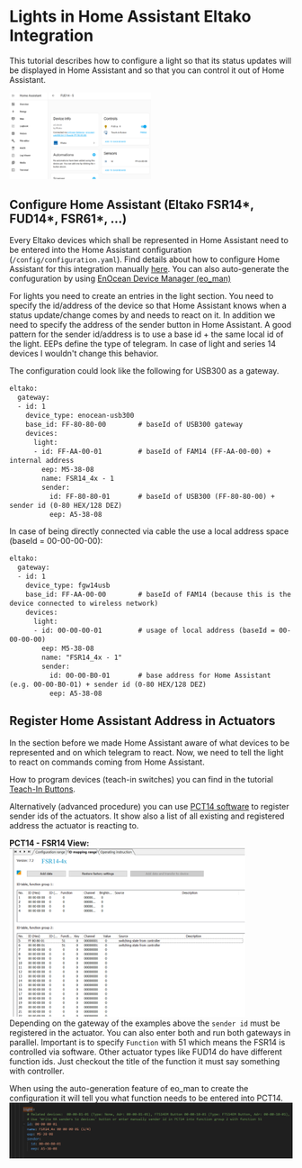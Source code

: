 # Lights in Home Assistant Eltako Integration

This tutorial describes how to configure a light so that its status updates will be displayed in Home Assistant and so that you can control it out of Home Assistant.

<img src="screenshot_HA_fud14.png" width="50%">

## Configure Home Assistant (Eltako FSR14*, FUD14*, FSR61*, ...)

Every Eltako devices which shall be represented in Home Assistant need to be entered into the Home Assistant configuration (`/config/configuration.yaml`). Find details about how to configure Home Assistant for this integration manually [here](../update_home_assistant_configuration.md). You can also auto-generate the confuguration by using [EnOcean Device Manager (eo_man)](https://github.com/grimmpp/enocean-device-manager)

For lights you need to create an entries in the light section. You need to specify the id/address of the device so that Home Assistant knows when a status update/change comes by and needs to react on it. In addition we need to specify the address of the sender button in Home Assistant. A good pattern for the sender id/address is to use a base id + the same local id of the light. EEPs define the type of telegram. In case of light and series 14 devices I wouldn't change this behavior.

The configuration could look like the following for USB300 as a gateway.
```
eltako:
  gateway:
  - id: 1
    device_type: enocean-usb300
    base_id: FF-80-80-00        # baseId of USB300 gateway
    devices:
      light:
      - id: FF-AA-00-01         # baseId of FAM14 (FF-AA-00-00) + internal address
        eep: M5-38-08
        name: FSR14_4x - 1
        sender:
          id: FF-80-80-01       # baseId of USB300 (FF-80-80-00) + sender id (0-80 HEX/128 DEZ)
          eep: A5-38-08
```

In case of being directly connected via cable the use a local address space (baseId = 00-00-00-00):
```
eltako:
  gateway:
  - id: 1
    device_type: fgw14usb
    base_id: FF-AA-00-00        # baseId of FAM14 (because this is the device connected to wireless network)
    devices:
      light:
      - id: 00-00-00-01         # usage of local address (baseId = 00-00-00-00)
        eep: M5-38-08
        name: "FSR14_4x - 1"
        sender:
          id: 00-00-B0-01       # base address for Home Assistant (e.g. 00-00-B0-01) + sender id (0-80 HEX/128 DEZ)
          eep: A5-38-08
```


## Register Home Assistant Address in Actuators 

In the section before we made Home Assistant aware of what devices to be represented and on which telegram to react. Now, we need to tell the light to react on commands coming from Home Assistant. 

How to program devices (teach-in switches) you can find in the tutorial [Teach-In Buttons](../teach_in_buttons/readme.md).

Alternatively (advanced procedure) you can use [PCT14 software](https://www.eltako.com/en/software-pct14/) to register sender ids of the actuators. It show also a list of all existing and registered address the actuator is reacting to.

**PCT14 - FSR14 View:** <br />
<img src="./PCT14-Screenshot-FSR14.png" height=300 alt="PCT14 Software - FSR14 View"> <br />
Depending on the gateway of the examples above the `sender id` must be registered in the actuator. You can also enter both and run both gateways in parallel. Important is to specify `Function` with 51 which means the FSR14 is controlled via software. Other actuator types like FUD14 do have different function ids. Just checkout the title of the function it must say something with controller. 

When using the auto-generation feature of eo_man to create the configuration it will tell you what function needs to be entered into PCT14.
![Auto-generated configuration snippet from eo_man](./eo_amn-config-snippet-screenshot.png)